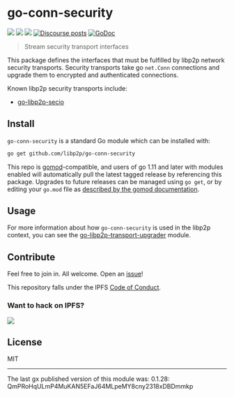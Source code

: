 # go-conn-security

[![](https://img.shields.io/badge/made%20by-Protocol%20Labs-blue.svg?style=flat-square)](https://protocol.ai)
[![](https://img.shields.io/badge/project-libp2p-yellow.svg?style=flat-square)](https://libp2p.io/)
[![](https://img.shields.io/badge/freenode-%23libp2p-yellow.svg?style=flat-square)](http://webchat.freenode.net/?channels=%23libp2p)
[![Discourse posts](https://img.shields.io/discourse/https/discuss.libp2p.io/posts.svg)](https://discuss.libp2p.io)
[![GoDoc](https://godoc.org/github.com/libp2p/go-conn-security?status.svg)](https://godoc.org/github.com/libp2p/go-conn-security)

> Stream security transport interfaces

This package defines the interfaces that must be fulfilled by libp2p network security transports. Security transports take go `net.Conn` connections and upgrade them to encrypted and authenticated connections.

Known libp2p security transports include:

* [go-libp2p-secio](https://github.com/libp2p/go-libp2p-secio)

## Install

`go-conn-security` is a standard Go module which can be installed with:

```sh
go get github.com/libp2p/go-conn-security
```

This repo is [gomod](https://github.com/golang/go/wiki/Modules)-compatible, and users of
go 1.11 and later with modules enabled will automatically pull the latest tagged release
by referencing this package. Upgrades to future releases can be managed using `go get`,
or by editing your `go.mod` file as [described by the gomod documentation](https://github.com/golang/go/wiki/Modules#how-to-upgrade-and-downgrade-dependencies).

## Usage

For more information about how `go-conn-security` is used in the libp2p context, you can see the [go-libp2p-transport-upgrader](https://github.com/libp2p/go-libp2p-transport-upgrader) module.

## Contribute

Feel free to join in. All welcome. Open an [issue](https://github.com/libp2p/go-conn-security/issues)!

This repository falls under the IPFS [Code of Conduct](https://github.com/libp2p/community/blob/master/code-of-conduct.md).

### Want to hack on IPFS?

[![](https://cdn.rawgit.com/jbenet/contribute-ipfs-gif/master/img/contribute.gif)](https://github.com/ipfs/community/blob/master/contributing.md)

## License

MIT

---

The last gx published version of this module was: 0.1.28: QmPRoHqULmP4MuKAN5EFaJ64MLpeMY8cny2318xDBDmmkp
